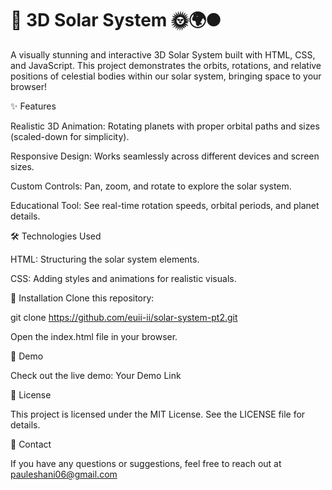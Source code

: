 # 🌌 3D Solar System 🌞🌍🌑

A visually stunning and interactive 3D Solar System built with HTML, CSS, and JavaScript. This project demonstrates the orbits, rotations, and relative positions of celestial bodies within our solar system, bringing space to your browser!

✨ Features

Realistic 3D Animation: Rotating planets with proper orbital paths and sizes (scaled-down for simplicity).

Responsive Design: Works seamlessly across different devices and screen sizes.

Custom Controls: Pan, zoom, and rotate to explore the solar system.

Educational Tool: See real-time rotation speeds, orbital periods, and planet details.

🛠️ Technologies Used

HTML: Structuring the solar system elements.

CSS: Adding styles and animations for realistic visuals.

🚀 Installation
Clone this repository:

git clone  https://github.com/euii-ii/solar-system-pt2.git  

Open the index.html file in your browser.

🌟 Demo

Check out the live demo: Your Demo Link

📝 License

This project is licensed under the MIT License. See the LICENSE file for details.

📧 Contact

If you have any questions or suggestions, feel free to reach out at pauleshani06@gmail.com














